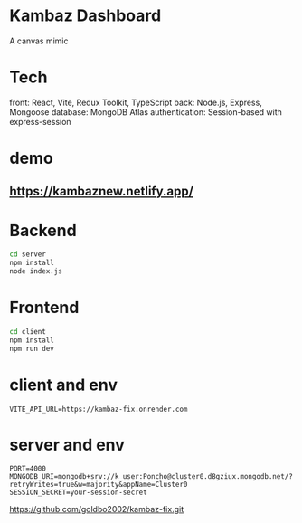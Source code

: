 
# Kambaz Dashboard


A canvas mimic

# Tech

front: React, Vite, Redux Toolkit, TypeScript
back: Node.js, Express, Mongoose
database: MongoDB Atlas
authentication: Session-based with express-session

# demo

https://kambaznew.netlify.app/
---


# Backend

```bash
cd server
npm install
node index.js
```

# Frontend

```bash
cd client
npm install
npm run dev
```



# client and env
```
VITE_API_URL=https://kambaz-fix.onrender.com
```

# server and env
```
PORT=4000
MONGODB_URI=mongodb+srv://k_user:Poncho@cluster0.d8gziux.mongodb.net/?retryWrites=true&w=majority&appName=Cluster0
SESSION_SECRET=your-session-secret
```

https://github.com/goldbo2002/kambaz-fix.git
